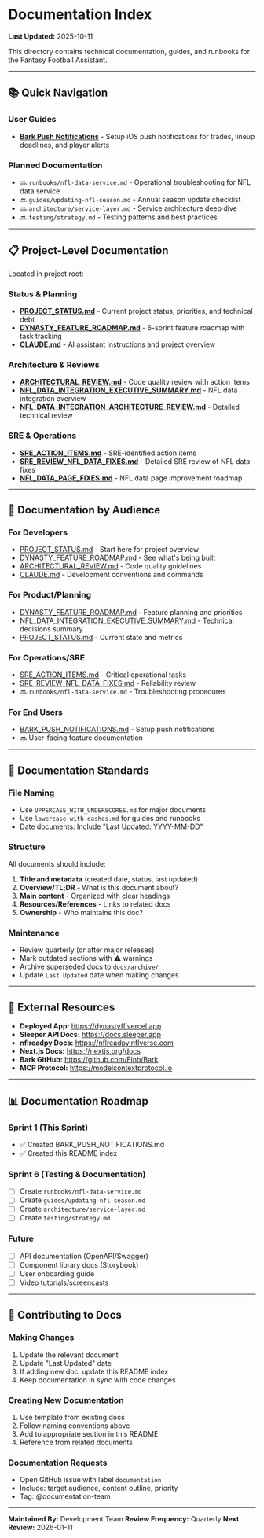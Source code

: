 # Documentation Index

**Last Updated:** 2025-10-11

This directory contains technical documentation, guides, and runbooks for the Fantasy Football Assistant.

---

## 📚 Quick Navigation

### User Guides
- **[Bark Push Notifications](./BARK_PUSH_NOTIFICATIONS.md)** - Setup iOS push notifications for trades, lineup deadlines, and player alerts

### Planned Documentation
- 🔜 `runbooks/nfl-data-service.md` - Operational troubleshooting for NFL data service
- 🔜 `guides/updating-nfl-season.md` - Annual season update checklist
- 🔜 `architecture/service-layer.md` - Service architecture deep dive
- 🔜 `testing/strategy.md` - Testing patterns and best practices

---

## 📋 Project-Level Documentation

Located in project root:

### Status & Planning
- **[PROJECT_STATUS.md](../PROJECT_STATUS.md)** - Current project status, priorities, and technical debt
- **[DYNASTY_FEATURE_ROADMAP.md](../DYNASTY_FEATURE_ROADMAP.md)** - 6-sprint feature roadmap with task tracking
- **[CLAUDE.md](../CLAUDE.md)** - AI assistant instructions and project overview

### Architecture & Reviews
- **[ARCHITECTURAL_REVIEW.md](../ARCHITECTURAL_REVIEW.md)** - Code quality review with action items
- **[NFL_DATA_INTEGRATION_EXECUTIVE_SUMMARY.md](../NFL_DATA_INTEGRATION_EXECUTIVE_SUMMARY.md)** - NFL data integration overview
- **[NFL_DATA_INTEGRATION_ARCHITECTURE_REVIEW.md](../NFL_DATA_INTEGRATION_ARCHITECTURE_REVIEW.md)** - Detailed technical review

### SRE & Operations
- **[SRE_ACTION_ITEMS.md](../SRE_ACTION_ITEMS.md)** - SRE-identified action items
- **[SRE_REVIEW_NFL_DATA_FIXES.md](../SRE_REVIEW_NFL_DATA_FIXES.md)** - Detailed SRE review of NFL data fixes
- **[NFL_DATA_PAGE_FIXES.md](../NFL_DATA_PAGE_FIXES.md)** - NFL data page improvement roadmap

---

## 🎯 Documentation by Audience

### For Developers
- [PROJECT_STATUS.md](../PROJECT_STATUS.md) - Start here for project overview
- [DYNASTY_FEATURE_ROADMAP.md](../DYNASTY_FEATURE_ROADMAP.md) - See what's being built
- [ARCHITECTURAL_REVIEW.md](../ARCHITECTURAL_REVIEW.md) - Code quality guidelines
- [CLAUDE.md](../CLAUDE.md) - Development conventions and commands

### For Product/Planning
- [DYNASTY_FEATURE_ROADMAP.md](../DYNASTY_FEATURE_ROADMAP.md) - Feature planning and priorities
- [NFL_DATA_INTEGRATION_EXECUTIVE_SUMMARY.md](../NFL_DATA_INTEGRATION_EXECUTIVE_SUMMARY.md) - Technical decisions summary
- [PROJECT_STATUS.md](../PROJECT_STATUS.md) - Current state and metrics

### For Operations/SRE
- [SRE_ACTION_ITEMS.md](../SRE_ACTION_ITEMS.md) - Critical operational tasks
- [SRE_REVIEW_NFL_DATA_FIXES.md](../SRE_REVIEW_NFL_DATA_FIXES.md) - Reliability review
- 🔜 `runbooks/nfl-data-service.md` - Troubleshooting procedures

### For End Users
- [BARK_PUSH_NOTIFICATIONS.md](./BARK_PUSH_NOTIFICATIONS.md) - Setup push notifications
- 🔜 User-facing feature documentation

---

## 📝 Documentation Standards

### File Naming
- Use `UPPERCASE_WITH_UNDERSCORES.md` for major documents
- Use `lowercase-with-dashes.md` for guides and runbooks
- Date documents: Include "Last Updated: YYYY-MM-DD"

### Structure
All documents should include:
1. **Title and metadata** (created date, status, last updated)
2. **Overview/TL;DR** - What is this document about?
3. **Main content** - Organized with clear headings
4. **Resources/References** - Links to related docs
5. **Ownership** - Who maintains this doc?

### Maintenance
- Review quarterly (or after major releases)
- Mark outdated sections with ⚠️ warnings
- Archive superseded docs to `docs/archive/`
- Update `Last Updated` date when making changes

---

## 🔗 External Resources

- **Deployed App:** https://dynastyff.vercel.app
- **Sleeper API Docs:** https://docs.sleeper.app
- **nflreadpy Docs:** https://nflreadpy.nflverse.com
- **Next.js Docs:** https://nextjs.org/docs
- **Bark GitHub:** https://github.com/Finb/Bark
- **MCP Protocol:** https://modelcontextprotocol.io

---

## 📊 Documentation Roadmap

### Sprint 1 (This Sprint)
- ✅ Created BARK_PUSH_NOTIFICATIONS.md
- ✅ Created this README index

### Sprint 6 (Testing & Documentation)
- [ ] Create `runbooks/nfl-data-service.md`
- [ ] Create `guides/updating-nfl-season.md`
- [ ] Create `architecture/service-layer.md`
- [ ] Create `testing/strategy.md`

### Future
- [ ] API documentation (OpenAPI/Swagger)
- [ ] Component library docs (Storybook)
- [ ] User onboarding guide
- [ ] Video tutorials/screencasts

---

## 🤝 Contributing to Docs

### Making Changes
1. Update the relevant document
2. Update "Last Updated" date
3. If adding new doc, update this README index
4. Keep documentation in sync with code changes

### Creating New Documentation
1. Use template from existing docs
2. Follow naming conventions above
3. Add to appropriate section in this README
4. Reference from related documents

### Documentation Requests
- Open GitHub issue with label `documentation`
- Include: target audience, content outline, priority
- Tag: @documentation-team

---

**Maintained By:** Development Team
**Review Frequency:** Quarterly
**Next Review:** 2026-01-11
